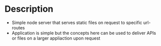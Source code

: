 # Description
- Simple node server that serves static files on request to specific url-routes
- Application is simple but the concepts here can be used to deliver APIs or files on a larger appliaction upon request
